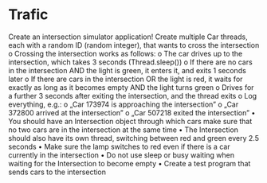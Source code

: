 # Trafic
Create an intersection simulator application!
Create multiple Car threads, each with a random ID (random integer), that wants to cross the intersection
o Crossing the intersection works as follows:
  o The car drives up to the intersection, which takes 3 seconds (Thread.sleep())
  o If there are no cars in the intersection AND the light is green, it enters it, and exits 1 seconds later
  o If there are cars in the intersection OR the light is red, it waits for exactly as long as it becomes empty AND the light turns green
  o Drives for a further 3 seconds after exiting the intersection, and the thread exits
o Log everything, e.g.:
  o „Car 173974 is approaching the intersection”
  o „Car 372800 arrived at the intersection”
  o „Car 507218 exited the intersection”
• You should have an Intersection object through which cars make sure that no two cars are in the intersection at the same time
  • The Intersection should also have its own thread, switching between red and green every 2.5 seconds
  • Make sure the lamp switches to red even if there is a car currently in the intersection
  • Do not use sleep or busy waiting when waiting for the Intersection to become empty
• Create a test program that sends cars to the intersection

